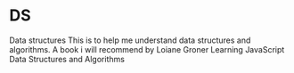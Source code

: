# DS
Data structures
This is to help me understand data structures and algorithms.
A book i will recommend by Loiane Groner
 Learning JavaScript Data Structures and Algorithms
